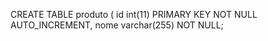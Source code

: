 CREATE TABLE produto (
  id int(11) PRIMARY KEY NOT NULL AUTO_INCREMENT,
  nome varchar(255) NOT NULL;
  
